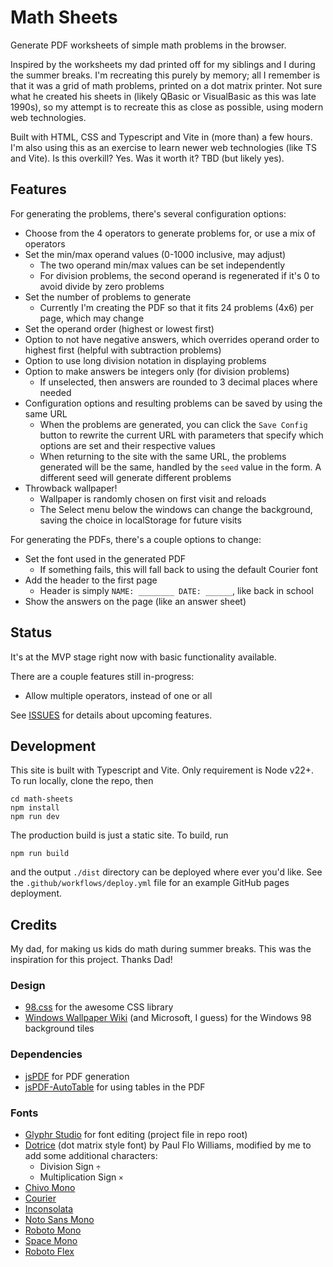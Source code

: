 # Math Sheets

Generate PDF worksheets of simple math problems in the browser.

Inspired by the worksheets my dad printed off for my siblings and I during the summer breaks. I'm recreating this purely by memory; all I remember is that it was a grid of math problems, printed on a dot matrix printer. Not sure what he created his sheets in (likely QBasic or VisualBasic as this was late 1990s), so my attempt is to recreate this as close as possible, using modern web technologies.

Built with HTML, CSS and Typescript and Vite in (more than) a few hours. I'm also using this as an exercise to learn newer web technologies (like TS and Vite). Is this overkill? Yes. Was it worth it? TBD (but likely yes).

## Features

For generating the problems, there's several configuration options:

- Choose from the 4 operators to generate problems for, or use a mix of operators
- Set the min/max operand values (0-1000 inclusive, may adjust)
  - The two operand min/max values can be set independently
  - For division problems, the second operand is regenerated if it's 0 to avoid divide by zero problems
- Set the number of problems to generate
  - Currently I'm creating the PDF so that it fits 24 problems (4x6) per page, which may change
- Set the operand order (highest or lowest first)
- Option to not have negative answers, which overrides operand order to highest first (helpful with subtraction problems)
- Option to use long division notation in displaying problems
- Option to make answers be integers only (for division problems)
  - If unselected, then answers are rounded to 3 decimal places where needed
- Configuration options and resulting problems can be saved by using the same URL
  - When the problems are generated, you can click the `Save Config` button to rewrite the current URL with parameters that specify which options are set and their respective values
  - When returning to the site with the same URL, the problems generated will be the same, handled by the `seed` value in the form. A different seed will generate different problems
- Throwback wallpaper! 
  - Wallpaper is randomly chosen on first visit and reloads
  - The Select menu below the windows can change the background, saving the choice in localStorage for future visits


For generating the PDFs, there's a couple options to change:

- Set the font used in the generated PDF
  - If something fails, this will fall back to using the default Courier font
- Add the header to the first page
  - Header is simply `NAME: ________ DATE: ______`, like back in school
- Show the answers on the page (like an answer sheet)

## Status

It's at the MVP stage right now with basic functionality available.

There are a couple features still in-progress:

- Allow multiple operators, instead of one or all

See [ISSUES](https://github.com/sphars/math-sheets/issues) for details about upcoming features.

## Development

This site is built with Typescript and Vite. Only requirement is Node v22+. To run locally, clone the repo, then

```
cd math-sheets
npm install
npm run dev
```

The production build is just a static site. To build, run

```
npm run build
```

and the output `./dist` directory can be deployed where ever you'd like. See the `.github/workflows/deploy.yml` file for an example GitHub pages deployment.

## Credits

My dad, for making us kids do math during summer breaks. This was the inspiration for this project. Thanks Dad!

### Design

- [98.css](https://jdan.github.io/98.css/) for the awesome CSS library
- [Windows Wallpaper Wiki](https://windowswallpaper.miraheze.org/wiki/Windows_95) (and Microsoft, I guess) for the Windows 98 background tiles

### Dependencies

- [jsPDF](https://github.com/parallax/jsPDF) for PDF generation
- [jsPDF-AutoTable](https://github.com/simonbengtsson/jsPDF-AutoTable) for using tables in the PDF

### Fonts

- [Glyphr Studio](https://www.glyphrstudio.com/) for font editing (project file in repo root)
- [Dotrice](https://www.1001fonts.com/dotrice-font.html) (dot matrix style font) by Paul Flo Williams, modified by me to add some additional characters:
  - Division Sign `÷`
  - Multiplication Sign `×`
- [Chivo Mono](https://fonts.google.com/specimen/Chivo+Mono)
- [Courier](https://github.com/dse/font-og-courier)
- [Inconsolata](https://fonts.google.com/specimen/Inconsolata)
- [Noto Sans Mono](https://fonts.google.com/specimen/Noto+Sans+Mono)
- [Roboto Mono](https://fonts.google.com/specimen/Roboto+Mono)
- [Space Mono](https://fonts.google.com/specimen/Space+Mono)
- [Roboto Flex](https://fonts.google.com/specimen/Roboto+Flex)
